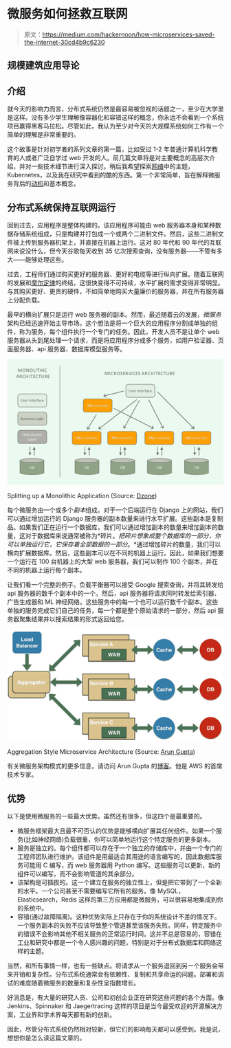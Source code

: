 # 微服务如何拯救互联网

> 原文：<https://medium.com/hackernoon/how-microservices-saved-the-internet-30cd4b9c6230>

## 规模建筑应用导论

## 介绍

就今天的影响力而言，分布式系统仍然是最容易被忽视的话题之一，至少在大学里是这样。没有多少学生理解像容器化和容错这样的概念，你永远不会看到一个系统项目赢得黑客马拉松。尽管如此，我认为至少对今天的大规模系统如何工作有一个简单的理解是非常重要的。

这个故事是针对初学者的系列文章的第一篇，比如受过 1-2 年普通计算机科学教育的人或者广泛自学过 web 开发的人。前几篇文章将是对主要概念的高层次介绍，并对一些技术细节进行深入探讨。稍后我希望探索[网络](https://hackernoon.com/tagged/networking)中的主题，Kubernetes，以及我在研究中看到的酷的东西。第一个非常简单，旨在解释微服务背后的[动机](https://hackernoon.com/tagged/motivation)和基本概念。

## 分布式系统保持互联网运行

回到过去，应用程序是整体构建的。该应用程序可能由 web 服务器本身和某种数据存储系统组成，只是构建并打包成一个或两个二进制文件。然后，这些二进制文件被上传到服务器机架上，并直接在机器上运行。这对 80 年代和 90 年代的互联网来说没什么，但今天谷歌每天收到 35 亿次搜索查询，没有服务器——不管有多大——能够处理这些。

过去，工程师们通过购买更好的服务器、更好的电缆等进行纵向扩展。随着互联网的发展和[摩尔定律](http://www.mooreslaw.org)的终结，这很快变得不可持续，水平扩展的需求变得非常明显。与其购买更好、更贵的硬件，不如简单地购买大量廉价的服务器，并在所有服务器上分配负载。

最早的横向扩展只是运行 web 服务器的副本。然而，最近随着云的发展，*微服务*架构已经迅速开始主导市场。这个想法是将一个巨大的应用程序分割成单独的组件，称为服务，每个组件执行一个专门的任务。因此，开发人员不是让单个 web 服务器从头到尾处理一个请求，而是将应用程序分成多个服务，如用户验证器、页面服务器、api 服务器、数据库模型服务等。

![](img/0ff2d273253f246477c3c47a9e1738bd.png)

Splitting up a Monolithic Application (Source: [Dzone](https://dzone.com/articles/what-are-microservices-actually))

每个微服务由一个或多个*副本*组成。对于一个后端运行在 Django 上的网站，我们可以通过增加运行的 Django 服务器的副本数量来进行水平扩展。这些副本是复制品。如果我们正在运行一个数据库，我们可以通过增加副本的数量来增加副本的数量，这对于数据库来说通常被称为*碎片。*把碎片想象成整个数据库的一部分，你可以单独运行它，它保存着全部数据的一部分*。*通过增加碎片的数量，我们可以横向扩展数据库。然后，这些副本可以在不同的机器上运行。因此，如果我们想要一个运行在 100 台机器上的大型 web 服务器，我们可以制作 100 个副本，并在不同的机器上运行每个副本。

让我们看一个完整的例子。负载平衡器可以接受 Google 搜索查询，并将其转发给 api 服务器的数千个副本中的一个。然后，api 服务器将请求同时转发给索引器、广告生成器和 ML 神经网络。这些服务中的每一个也可以运行数千个副本。这些单独的服务完成它们自己的任务，每一个都是整个原始请求的一部分，然后 api 服务器聚集结果并以搜索结果的形式返回给您。

![](img/567140c8debc42d16d355a48eb928c8c.png)

Aggregation Style Microservice Architecture (Source: [Arun Gupta](http://blog.arungupta.me/microservice-design-patterns/))

有关微服务架构模式的更多信息，请访问 Arun Gupta 的[博客](http://blog.arungupta.me/microservice-design-patterns/)。他是 AWS 的首席技术专家。

## 优势

以下是使用微服务的一些最大优势。虽然还有很多，但这四个是最重要的。

*   微服务框架最大且最不可否认的优势是能够横向扩展其任何组件。如果一个服务(比如神经网络)负载很重，你可以简单地运行这个特定服务的更多副本。
*   服务是独立的。每个组件都可以存在于一个独立的存储库中，并由一个专门的工程师团队进行维护。该组件是用最适合其用途的语言编写的，因此数据库服务可能用 C 编写，而 web 服务器用 Python 编写。这些服务可以更新，新的组件可以编写，而不会影响管道的其余部分。
*   该架构是可插拔的。这一个建立在服务的独立性上，但是把它带到了一个全新的水平。一个公司甚至不需要编写它所有的服务。像 MySQL，Elasticsearch，Redis 这样的第三方应用都是微服务，可以很容易地集成到你的系统中。
*   容错(通过故障隔离)。这种优势实际上只存在于你的系统设计不差的情况下。一个服务副本的失败不应该导致整个管道甚至该服务失败。同样，特定服务中的错误不会影响其他不相关服务的正常运行时间。这并不总是容易的，容错在工业和研究中都是一个令人感兴趣的问题，特别是对于分布式数据库和网络这样的主题。

当然，和所有事情一样，也有一些缺点。将请求从一个服务退回到另一个服务会带来开销和复杂性。分布式系统通常会有依赖性、复制和共享命运的问题。部署和调试的难度随着微服务的数量和复杂性呈指数增长。

好消息是，有大量的研究人员、公司和初创企业正在研究这些问题的各个方面。像 Jenkins、Spinnaker 和 Jaegertracing 这样的项目是当今最受欢迎的开源解决方案，工业界和学术界每天都有新的创新。

因此，尽管分布式系统仍然相对较新，但它们的影响每天都可以感受到。我是说，想想你是怎么读这篇文章的。